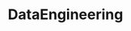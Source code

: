 ---
# Featured tags need to have either the `list` or `grid` layout (PRO only).
layout: list

# The title of the tag's page.
title: DataEngineering

# The name of the tag, used in a post's front matter (e.g. tags: [<slug>]).
slug: dataengineering

# (Optional) Write a short (~150 characters) description of this featured tag.
description: >
  프로그래머스에서 진행하는 데이터 엔지니어링 데브코스 [2기] 과정을 수강하며 배운 내용을 정리하는 공간입니다. [데브코스 링크](https://school.programmers.co.kr/learn/courses/18537/18537-2%EA%B8%B0-k-digital-training-%EB%8D%B0%EC%9D%B4%ED%84%B0-%EC%97%94%EC%A7%80%EB%8B%88%EC%96%B4%EB%A7%81-%EB%8D%B0%EB%B8%8C%EC%BD%94%EC%8A%A4)

# (Optional) You can disable grouping posts by date.
# no_groups: true

# Exclude this example category from the sitemap.
# DON'T USE THIS SETTING IN YOUR CATEGORIES!
# sitemap: false
---